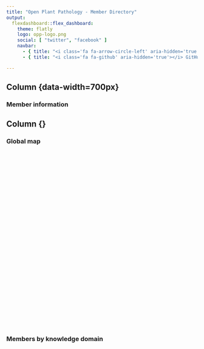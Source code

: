 ```yaml
---
title: "Open Plant Pathology - Member Directory"
output:
  flexdashboard::flex_dashboard:
    theme: flatly
    logo: opp-logo.png
    social: [ "twitter", "facebook" ]
    navbar:
      - { title: "<i class='fa fa-arrow-circle-left' aria-hidden='true'></i> Hompeage", href: "https://www.openplantpathology.org/", align: right }
      - { title: "<i class='fa fa-github' aria-hidden='true'></i> GitHub", href: "https://github.com/openplantpathology/OpenPlantPathology/tree/master/public/directory", align: right }

---
```


<link rel="stylesheet" href="fontawesome.min.css">







 
Column {data-width=700px}
----------------------------------

### <i class="fa fa-table" aria-hidden="true"></i> Member information

<div class="knitr-options" data-fig-width="576" data-fig-height="460"></div>
<!--html_preserve--><div id="htmlwidget-6c254425ea1d591c378a" style="width:100%;height:auto;" class="datatables html-widget"></div>
<script type="application/json" data-for="htmlwidget-6c254425ea1d591c378a">{"x":{"filter":"none","fillContainer":true,"data":[["Adam H Sparks","Alejandro  Rojas","Andrew D Armitage","Brian J Knaus","Charlotte F Nellist","Daniel W Heck","Emerson M Del Ponte","Felipe  Dalla Lana","Francis J Ferrandino","Franklin J Machado","Frédéric  Fabre","Jason E Stajich","Jhonatan P Barro","João P Ascari","Lucky K Mehra","Melen  Leclerc","Michelle T Hulin","Mladen  Cucak","Neil  McRoberts","Nik J Cunniffe","Niklaus J Grünwald","Olga  Kozhar","Paul D Esker","Paul  Melloy","Richard J Harrison","Robin N Thompson","Shankar K Shakya","Sydney E Everhart","Thomas M Adams","Xiangming  Xu","Zachary S Foster","Zhian N Kamvar","Rhaphael A Silva","Juan P Edwards","Rene HJ Heim","Jake T Hartnell","Kelsey F Andersen","Nichole EB Hammond","Niloofar  Vaghefi","Dan J Anco","Christophe  Gigot","Kaique S Alves","Kuldeep Singh Jadon","Vincent  Philion","Rodrigo  Onofre","Breanne M Kisselstein","David M. Hebert","Ian M Small","Benjamin  Richard","Benjamin M Watkinson-Powell"],["Leadership","Member","Member","Member","Member","Member","Leadership","Member","Member","Member","Member","Member","Member","Member","Member","Member","Member","Member","Leadership","Leadership","Leadership","Member","Leadership","Member","Member","Member","Member","Leadership","Member","Member","Member","Member","Member","Member","Member","Member","Member","Member","Member","Member","Member","Member","Member","Member","Member","Member","Member","Member","Member","Member"],["Epidemiology, Modeling","Microbial Ecology, Population Biology","Genomics, Population Biology","Genomics, Population Biology","Genomics","Plant Pathology, Epidemiology","Epidemiology, Modeling","Epidemiology, Modeling","Epidemiology, Modeling","Epidemiology, Modeling","Epidemiology, Modeling","Genomics, Population Biology","Epidemiology, Modeling","Epidemiology","Epidemiology, Programming","Epidemiology, Modeling","Genomics, Population Biology","Plant Pathology, Epidemiology","Epidemiology, Modeling","Modeling, Programming","Population Biology, Genomics","Population Biology, Fungal Biology","Epidemiology, Modeling","Epidemiology, Modeling","Genomics, Population Biology","Modeling, Programming","Population Biology, Programming","Epidemiology, Population Biology","Genomics, Population Biology","Epidemiology, Microbial Ecology","Microbial Ecology, Programming","Population Biology, Programming","Population Biology","Epidemiology, Programming","Remote Sensing, Programming","Programming, Embedded Systems","Epidemiology, Programming","Plant Pathology, Epidemiology","Population Biology, Plant Pathology","Epidemiology, Plant Pathology","Epidemiology, Plant Pathology","Epidemiology, Modeling","Plant Pathology, Modeling","Plant Pathology, Epidemiology","Plant Pathology, Epidemiology","Epidemiology, Genomics","Plant Pathology, Modeling","Epidemiology, Plant Pathology","Epidemiology, Modeling","Modeling, Epidemiology"],["University of Southern Queensland","Duke University","NIAB East Malling Research","USDA ARS","NIAB EMR","Universidade Federal de Viçosa","Universidade Federal de Viçosa","Ohio State University","The Connecticut Agricultural Research Station","Universidade Federal de Viçosa","INRA","University of California-Riverside","Universidade Federal de Viçosa","Universidade Federal de Viçosa","Kansas State University","Inra","NIAB East Malling Research","Teagasc/Maynooth University","University of California, Davis","University of Cambridge","USDA ARS","Washington State University","Penn State University","Queensland Department of Primary Industries","NIAB EMR","University of Oxford","Oregon State University","University of Nebraska","NIAB EMR","NIAB East Malling Research","Oregon State University","University of Nebraska","Universidade Federal de Viçosa","National Institute of Agricultural Technology","Macquarie U/Hamburg U","Common Garden","University of Florida","Department of Primary Industries and Regional Development, Western Australia","University of Southern Queensland","Clemson University","INRA","Universidade Federal de Viçosa","ICAR- Central Arid Zone Research Institute","IRDA","University of Florida","Cornell University and USDA","Plant Health Awarness, Inc.","University of Florida","University of Hertfordshire","University of Cambridge"],["Australia","USA","UK","USA","UK","Brazil","Brazil","USA","USA","Brazil","France","USA","Brazil","Brazil","USA","France","UK","IE","USA","UK","USA","USA","USA","Australia","UK","UK","USA","USA","UK","UK","USA","USA","Brazil","Argentina","Australia/Germany","USA","USA","Australia","Australia","USA","France","Brazil","India","Canada","USA","USA","USA","USA","UK","UK"]],"container":"<table class=\"cell-border stripe fill-container\">\n  <thead>\n    <tr>\n      <th>Name<\/th>\n      <th>Role<\/th>\n      <th>Domain(s)<\/th>\n      <th>Institution<\/th>\n      <th>Country<\/th>\n    <\/tr>\n  <\/thead>\n<\/table>","options":{"order":[[0,"asc"]],"autoWidth":true,"columnDefs":[{"width":"120px","targets":0}],"scroller":true,"pageLength":50,"fontSize":12,"lengthMenu":[50,100,200],"orderClasses":false,"rowCallback":"function(row, data) {\nvar value=data[0]; $(this.api().cell(row, 0).node()).css({'font-size':'90%'});\nvar value=data[1]; $(this.api().cell(row, 1).node()).css({'font-size':'90%'});\nvar value=data[2]; $(this.api().cell(row, 2).node()).css({'font-size':'90%'});\nvar value=data[3]; $(this.api().cell(row, 3).node()).css({'font-size':'90%'});\nvar value=data[4]; $(this.api().cell(row, 4).node()).css({'font-size':'90%'});\n}"}},"evals":["options.rowCallback"],"jsHooks":[]}</script><!--/html_preserve-->



Column {}
----------------------------------

###  <i class="fa fa-map" aria-hidden="true"></i> Global map


<div class="knitr-options" data-fig-width="576" data-fig-height="460"></div>
<!--html_preserve--><div id="htmlwidget-0c75f616c8c39c7634d4" style="width:576px;height:460.8px;" class="leaflet html-widget"></div>
<script type="application/json" data-for="htmlwidget-0c75f616c8c39c7634d4">{"x":{"options":{"crs":{"crsClass":"L.CRS.EPSG3857","code":null,"proj4def":null,"projectedBounds":null,"options":{}}},"setView":[[5,0],1,[]],"calls":[{"method":"addTiles","args":["https://mts1.google.com/vt/lyrs=r&hl=en&src=app&x={x}&y={y}&z={z}&s=G",null,null,{"minZoom":0,"maxZoom":18,"tileSize":256,"subdomains":"abc","errorTileUrl":"","tms":false,"noWrap":false,"zoomOffset":0,"zoomReverse":false,"opacity":1,"zIndex":1,"detectRetina":false,"attribution":"Google"}]},{"method":"addAwesomeMarkers","args":[[-27.6043593,36.0014258,51.2878417,44.5665247,51.2878417,-20.7608854,-20.7608854,40.775025,41.3307937,-20.7608854,44.7876792,33.975932,-20.7608854,-20.7608854,39.1974437,48.1179165,51.2878417,52.8559475,38.5382322,52.2042666,44.5665247,46.7319225,40.7982133,-27.4115953,51.2878417,51.7548164,44.5637806,40.8201966,51.2878417,51.2878417,44.5637806,40.8201966,-20.7608854,-32.6978556,53.5665641,37.9109665,29.6436325,-31.9884032,-27.6043593,33.3642238,48.8608902,-20.7608854,26.2626193,45.5526125,27.7611194,42.8761757,39.7392358,29.6436325,51.7617561,52.2042666],[151.9303905,-78.9382286,0.438332,-123.2890141,0.438332,-42.8692906,-42.8692906,-81.923104,-72.9187917,-42.8692906,-0.5770191,-117.3567323,-42.8692906,-42.8692906,-96.5847249,-1.6412857,0.438332,-6.9120653,-121.7617125,0.1149085,-123.2890141,-117.1542121,-77.8599084,153.0943334,0.438332,-1.2543668,-123.2794443,-96.7004763,0.438332,0.438332,-123.2794443,-96.7004763,-42.8692906,-62.1057979,9.9846195,-122.2756054,-82.3549302,115.8845755,151.9303905,-81.3293729,2.3061701,-42.8692906,72.9971616,-73.3506779,-82.2276657,-77.0081755,-104.990251,-82.3549302,-0.2467997,0.1149085],{"icon":"user-o","markerColor":["green","blue","blue","blue","blue","blue","green","blue","blue","blue","blue","blue","blue","blue","blue","blue","blue","blue","green","green","green","blue","green","blue","blue","blue","blue","green","blue","blue","blue","blue","blue","blue","blue","blue","blue","blue","blue","blue","blue","blue","blue","blue","blue","blue","blue","blue","blue","blue"],"iconColor":"black","spin":false,"squareMarker":true,"iconRotate":0,"font":"monospace","prefix":"fa"},null,null,{"interactive":true,"draggable":false,"keyboard":true,"title":"","alt":"","zIndexOffset":0,"opacity":1,"riseOnHover":false,"riseOffset":250},["<b> Adam H Sparks <\/b><br> University of Southern Queensland <br> Toowoomba , Australia <br> Domain(s): Epidemiology, Modeling <br>","<b> Alejandro  Rojas <\/b><br> Duke University <br> Durham , USA <br> Domain(s): Microbial Ecology, Population Biology <br>","<b> Andrew D Armitage <\/b><br> NIAB East Malling Research <br> East Malling , UK <br> Domain(s): Genomics, Population Biology <br>","<b> Brian J Knaus <\/b><br> USDA ARS <br> Corvallis , USA <br> Domain(s): Genomics, Population Biology <br>","<b> Charlotte F Nellist <\/b><br> NIAB EMR <br> East Malling , UK <br> Domain(s): Genomics <br>","<b> Daniel W Heck <\/b><br> Universidade Federal de Viçosa <br> Viçosa , Brazil <br> Domain(s): Plant Pathology, Epidemiology <br>","<b> Emerson M Del Ponte <\/b><br> Universidade Federal de Viçosa <br> Viçosa , Brazil <br> Domain(s): Epidemiology, Modeling <br>","<b> Felipe  Dalla Lana <\/b><br> Ohio State University <br> Wooster , USA <br> Domain(s): Epidemiology, Modeling <br>","<b> Francis J Ferrandino <\/b><br> The Connecticut Agricultural Research Station <br> New Haven , USA <br> Domain(s): Epidemiology, Modeling <br>","<b> Franklin J Machado <\/b><br> Universidade Federal de Viçosa <br> Viçosa , Brazil <br> Domain(s): Epidemiology, Modeling <br>","<b> Frédéric  Fabre <\/b><br> INRA <br> Bordeaux , France <br> Domain(s): Epidemiology, Modeling <br>","<b> Jason E Stajich <\/b><br> University of California-Riverside <br> Riverside , USA <br> Domain(s): Genomics, Population Biology <br>","<b> Jhonatan P Barro <\/b><br> Universidade Federal de Viçosa <br> Viçosa , Brazil <br> Domain(s): Epidemiology, Modeling <br>","<b> João P Ascari <\/b><br> Universidade Federal de Viçosa <br> Viçosa , Brazil <br> Domain(s): Epidemiology <br>","<b> Lucky K Mehra <\/b><br> Kansas State University <br> Manhattan , USA <br> Domain(s): Epidemiology, Programming <br>","<b> Melen  Leclerc <\/b><br> Inra <br> Rennes , France <br> Domain(s): Epidemiology, Modeling <br>","<b> Michelle T Hulin <\/b><br> NIAB East Malling Research <br> East Malling , UK <br> Domain(s): Genomics, Population Biology <br>","<b> Mladen  Cucak <\/b><br> Teagasc/Maynooth University <br> Oak Park , IE <br> Domain(s): Plant Pathology, Epidemiology <br>","<b> Neil  McRoberts <\/b><br> University of California, Davis <br> Davis , USA <br> Domain(s): Epidemiology, Modeling <br>","<b> Nik J Cunniffe <\/b><br> University of Cambridge <br> Cambridge , UK <br> Domain(s): Modeling, Programming <br>","<b> Niklaus J Grünwald <\/b><br> USDA ARS <br> Corvallis , USA <br> Domain(s): Population Biology, Genomics <br>","<b> Olga  Kozhar <\/b><br> Washington State University <br> Pullman , USA <br> Domain(s): Population Biology, Fungal Biology <br>","<b> Paul D Esker <\/b><br> Penn State University <br> University Park , USA <br> Domain(s): Epidemiology, Modeling <br>","<b> Paul  Melloy <\/b><br> Queensland Department of Primary Industries <br> Brisbane , Australia <br> Domain(s): Epidemiology, Modeling <br>","<b> Richard J Harrison <\/b><br> NIAB EMR <br> East Malling , UK <br> Domain(s): Genomics, Population Biology <br>","<b> Robin N Thompson <\/b><br> University of Oxford <br> Oxford , UK <br> Domain(s): Modeling, Programming <br>","<b> Shankar K Shakya <\/b><br> Oregon State University <br> Corvallis , USA <br> Domain(s): Population Biology, Programming <br>","<b> Sydney E Everhart <\/b><br> University of Nebraska <br> Lincoln , USA <br> Domain(s): Epidemiology, Population Biology <br>","<b> Thomas M Adams <\/b><br> NIAB EMR <br> East Malling , UK <br> Domain(s): Genomics, Population Biology <br>","<b> Xiangming  Xu <\/b><br> NIAB East Malling Research <br> East Malling , UK <br> Domain(s): Epidemiology, Microbial Ecology <br>","<b> Zachary S Foster <\/b><br> Oregon State University <br> Corvallis , USA <br> Domain(s): Microbial Ecology, Programming <br>","<b> Zhian N Kamvar <\/b><br> University of Nebraska <br> Lincoln , USA <br> Domain(s): Population Biology, Programming <br>","<b> Rhaphael A Silva <\/b><br> Universidade Federal de Viçosa <br> Viçosa , Brazil <br> Domain(s): Population Biology <br>","<b> Juan P Edwards <\/b><br> National Institute of Agricultural Technology <br> Marcos Juárez , Argentina <br> Domain(s): Epidemiology, Programming <br>","<b> Rene HJ Heim <\/b><br> Macquarie U/Hamburg U <br> Sydney/Hamburg , Australia/Germany <br> Domain(s): Remote Sensing, Programming <br>","<b> Jake T Hartnell <\/b><br> Common Garden <br> Berkeley , USA <br> Domain(s): Programming, Embedded Systems <br>","<b> Kelsey F Andersen <\/b><br> University of Florida <br> Gainesville , USA <br> Domain(s): Epidemiology, Programming <br>","<b> Nichole EB Hammond <\/b><br> Department of Primary Industries and Regional Development, Western Australia <br> Perth , Australia <br> Domain(s): Plant Pathology, Epidemiology <br>","<b> Niloofar  Vaghefi <\/b><br> University of Southern Queensland <br> Toowoomba , Australia <br> Domain(s): Population Biology, Plant Pathology <br>","<b> Dan J Anco <\/b><br> Clemson University <br> Blackville , USA <br> Domain(s): Epidemiology, Plant Pathology <br>","<b> Christophe  Gigot <\/b><br> INRA <br> Paris , France <br> Domain(s): Epidemiology, Plant Pathology <br>","<b> Kaique S Alves <\/b><br> Universidade Federal de Viçosa <br> Viçosa , Brazil <br> Domain(s): Epidemiology, Modeling <br>","<b> Kuldeep Singh Jadon <\/b><br> ICAR- Central Arid Zone Research Institute <br> Jodhpur , India <br> Domain(s): Plant Pathology, Modeling <br>","<b> Vincent  Philion <\/b><br> IRDA <br> Saint-Buno-de-Montarville , Canada <br> Domain(s): Plant Pathology, Epidemiology <br>","<b> Rodrigo  Onofre <\/b><br> University of Florida <br> Wimauma , USA <br> Domain(s): Plant Pathology, Epidemiology <br>","<b> Breanne M Kisselstein <\/b><br> Cornell University and USDA <br> Geneva , USA <br> Domain(s): Epidemiology, Genomics <br>","<b> David M. Hebert <\/b><br> Plant Health Awarness, Inc. <br> Denver , USA <br> Domain(s): Plant Pathology, Modeling <br>","<b> Ian M Small <\/b><br> University of Florida <br> Quincy , USA <br> Domain(s): Epidemiology, Plant Pathology <br>","<b> Benjamin  Richard <\/b><br> University of Hertfordshire <br> Hatfield , UK <br> Domain(s): Epidemiology, Modeling <br>","<b> Benjamin M Watkinson-Powell <\/b><br> University of Cambridge <br> Cambridge , UK <br> Domain(s): Modeling, Epidemiology <br>"],null,{"showCoverageOnHover":true,"zoomToBoundsOnClick":true,"spiderfyOnMaxZoom":true,"removeOutsideVisibleBounds":true,"spiderLegPolylineOptions":{"weight":1.5,"color":"#222","opacity":0.5},"freezeAtZoom":false},null,["Adam H Sparks - click for details","Alejandro  Rojas - click for details","Andrew D Armitage - click for details","Brian J Knaus - click for details","Charlotte F Nellist - click for details","Daniel W Heck - click for details","Emerson M Del Ponte - click for details","Felipe  Dalla Lana - click for details","Francis J Ferrandino - click for details","Franklin J Machado - click for details","Frédéric  Fabre - click for details","Jason E Stajich - click for details","Jhonatan P Barro - click for details","João P Ascari - click for details","Lucky K Mehra - click for details","Melen  Leclerc - click for details","Michelle T Hulin - click for details","Mladen  Cucak - click for details","Neil  McRoberts - click for details","Nik J Cunniffe - click for details","Niklaus J Grünwald - click for details","Olga  Kozhar - click for details","Paul D Esker - click for details","Paul  Melloy - click for details","Richard J Harrison - click for details","Robin N Thompson - click for details","Shankar K Shakya - click for details","Sydney E Everhart - click for details","Thomas M Adams - click for details","Xiangming  Xu - click for details","Zachary S Foster - click for details","Zhian N Kamvar - click for details","Rhaphael A Silva - click for details","Juan P Edwards - click for details","Rene HJ Heim - click for details","Jake T Hartnell - click for details","Kelsey F Andersen - click for details","Nichole EB Hammond - click for details","Niloofar  Vaghefi - click for details","Dan J Anco - click for details","Christophe  Gigot - click for details","Kaique S Alves - click for details","Kuldeep Singh Jadon - click for details","Vincent  Philion - click for details","Rodrigo  Onofre - click for details","Breanne M Kisselstein - click for details","David M. Hebert - click for details","Ian M Small - click for details","Benjamin  Richard - click for details","Benjamin M Watkinson-Powell - click for details"],{"interactive":false,"permanent":false,"direction":"auto","opacity":1,"offset":[0,0],"textsize":"10px","textOnly":false,"className":"","sticky":true},null]},{"method":"addLegend","args":[{"colors":["#339933","#4682B4"],"labels":["Leadership","Member"],"na_color":null,"na_label":"NA","opacity":1,"position":"bottomleft","type":"factor","title":"Role","extra":null,"layerId":null,"className":"info legend","group":null}]},{"method":"addEasyButton","args":[{"icon":"fa-globe","title":"Back to initial view","onClick":"function(btn, map){ map.setZoom(1); }","position":"topleft"}]}],"limits":{"lat":[-32.6978556,53.5665641],"lng":[-123.2890141,153.0943334]}},"evals":["calls.3.args.0.onClick"],"jsHooks":[]}</script><!--/html_preserve-->


### <i class="fa fa-bar-chart" aria-hidden="true"></i> Members by knowledge domain


<div class="knitr-options" data-fig-width="576" data-fig-height="460"></div>
<!--html_preserve--><div id="7cb12e5dae62" style="width:576px;height:460.8px;" class="plotly html-widget"></div>
<script type="application/json" data-for="7cb12e5dae62">{"x":{"data":[{"orientation":"v","width":0.9,"base":0,"x":[1],"y":[1],"text":"~value: Embedded Systems<br />~value: Embedded Systems","type":"bar","marker":{"autocolorscale":false,"color":"rgba(248,118,109,1)","line":{"width":1.88976377952756,"color":"transparent"}},"name":"Embedded Systems","legendgroup":"Embedded Systems","showlegend":true,"xaxis":"x","yaxis":"y","hoverinfo":"text","frame":null},{"orientation":"v","width":0.9,"base":0,"x":[2],"y":[29],"text":"~value: Epidemiology<br />~value: Epidemiology","type":"bar","marker":{"autocolorscale":false,"color":"rgba(216,144,0,1)","line":{"width":1.88976377952756,"color":"transparent"}},"name":"Epidemiology","legendgroup":"Epidemiology","showlegend":true,"xaxis":"x","yaxis":"y","hoverinfo":"text","frame":null},{"orientation":"v","width":0.9,"base":0,"x":[3],"y":[1],"text":"~value: Fungal Biology<br />~value: Fungal Biology","type":"bar","marker":{"autocolorscale":false,"color":"rgba(163,165,0,1)","line":{"width":1.88976377952756,"color":"transparent"}},"name":"Fungal Biology","legendgroup":"Fungal Biology","showlegend":true,"xaxis":"x","yaxis":"y","hoverinfo":"text","frame":null},{"orientation":"v","width":0.9,"base":0,"x":[4],"y":[9],"text":"~value: Genomics<br />~value: Genomics","type":"bar","marker":{"autocolorscale":false,"color":"rgba(57,182,0,1)","line":{"width":1.88976377952756,"color":"transparent"}},"name":"Genomics","legendgroup":"Genomics","showlegend":true,"xaxis":"x","yaxis":"y","hoverinfo":"text","frame":null},{"orientation":"v","width":0.9,"base":0,"x":[5],"y":[3],"text":"~value: Microbial Ecology<br />~value: Microbial Ecology","type":"bar","marker":{"autocolorscale":false,"color":"rgba(0,191,125,1)","line":{"width":1.88976377952756,"color":"transparent"}},"name":"Microbial Ecology","legendgroup":"Microbial Ecology","showlegend":true,"xaxis":"x","yaxis":"y","hoverinfo":"text","frame":null},{"orientation":"v","width":0.9,"base":0,"x":[6],"y":[18],"text":"~value: Modeling<br />~value: Modeling","type":"bar","marker":{"autocolorscale":false,"color":"rgba(0,191,196,1)","line":{"width":1.88976377952756,"color":"transparent"}},"name":"Modeling","legendgroup":"Modeling","showlegend":true,"xaxis":"x","yaxis":"y","hoverinfo":"text","frame":null},{"orientation":"v","width":0.9,"base":0,"x":[7],"y":[11],"text":"~value: Plant Pathology<br />~value: Plant Pathology","type":"bar","marker":{"autocolorscale":false,"color":"rgba(0,176,246,1)","line":{"width":1.88976377952756,"color":"transparent"}},"name":"Plant Pathology","legendgroup":"Plant Pathology","showlegend":true,"xaxis":"x","yaxis":"y","hoverinfo":"text","frame":null},{"orientation":"v","width":0.899999999999999,"base":0,"x":[8],"y":[14],"text":"~value: Population Biology<br />~value: Population Biology","type":"bar","marker":{"autocolorscale":false,"color":"rgba(149,144,255,1)","line":{"width":1.88976377952756,"color":"transparent"}},"name":"Population Biology","legendgroup":"Population Biology","showlegend":true,"xaxis":"x","yaxis":"y","hoverinfo":"text","frame":null},{"orientation":"v","width":0.899999999999999,"base":0,"x":[9],"y":[10],"text":"~value: Programming<br />~value: Programming","type":"bar","marker":{"autocolorscale":false,"color":"rgba(231,107,243,1)","line":{"width":1.88976377952756,"color":"transparent"}},"name":"Programming","legendgroup":"Programming","showlegend":true,"xaxis":"x","yaxis":"y","hoverinfo":"text","frame":null},{"orientation":"v","width":0.899999999999999,"base":0,"x":[10],"y":[1],"text":"~value: Remote Sensing<br />~value: Remote Sensing","type":"bar","marker":{"autocolorscale":false,"color":"rgba(255,98,188,1)","line":{"width":1.88976377952756,"color":"transparent"}},"name":"Remote Sensing","legendgroup":"Remote Sensing","showlegend":true,"xaxis":"x","yaxis":"y","hoverinfo":"text","frame":null}],"layout":{"margin":{"t":42.6666666666667,"r":7.30593607305936,"b":12.7853881278539,"l":37.2602739726027},"font":{"color":"rgba(0,0,0,1)","family":"","size":14.6118721461187},"title":"Members acting in up to two domains","titlefont":{"color":"rgba(0,0,0,1)","family":"","size":17.5342465753425},"xaxis":{"domain":[0,1],"type":"linear","autorange":false,"range":[0.4,10.6],"tickmode":"array","ticktext":["Embedded Systems","Epidemiology","Fungal Biology","Genomics","Microbial Ecology","Modeling","Plant Pathology","Population Biology","Programming","Remote Sensing"],"tickvals":[1,2,3,4,5,6,7,8,9,10],"categoryorder":"array","categoryarray":["Embedded Systems","Epidemiology","Fungal Biology","Genomics","Microbial Ecology","Modeling","Plant Pathology","Population Biology","Programming","Remote Sensing"],"nticks":null,"ticks":"","tickcolor":null,"ticklen":3.65296803652968,"tickwidth":0,"showticklabels":false,"tickfont":{"color":null,"family":null,"size":0},"tickangle":-0,"showline":false,"linecolor":null,"linewidth":0,"showgrid":true,"gridcolor":null,"gridwidth":0,"zeroline":false,"anchor":"y","title":"","titlefont":{"color":"rgba(0,0,0,1)","family":"","size":14.6118721461187},"hoverformat":".2f"},"yaxis":{"domain":[0,1],"type":"linear","autorange":false,"range":[-1.45,30.45],"tickmode":"array","ticktext":["0","10","20","30"],"tickvals":[0,10,20,30],"categoryorder":"array","categoryarray":["0","10","20","30"],"nticks":null,"ticks":"","tickcolor":null,"ticklen":3.65296803652968,"tickwidth":0,"showticklabels":true,"tickfont":{"color":"rgba(77,77,77,1)","family":"","size":11.689497716895},"tickangle":-0,"showline":false,"linecolor":null,"linewidth":0,"showgrid":true,"gridcolor":null,"gridwidth":0,"zeroline":false,"anchor":"x","title":"Number of Members","titlefont":{"color":"rgba(0,0,0,1)","family":"","size":14.6118721461187},"hoverformat":".2f"},"shapes":[{"type":"rect","fillcolor":null,"line":{"color":null,"width":0,"linetype":[]},"yref":"paper","xref":"paper","x0":0,"x1":1,"y0":0,"y1":1}],"showlegend":true,"legend":{"bgcolor":null,"bordercolor":null,"borderwidth":0,"font":{"color":"rgba(0,0,0,1)","family":"","size":11.689497716895},"y":0.909776902887139},"annotations":[{"text":"Domain","x":1.02,"y":1,"showarrow":false,"ax":0,"ay":0,"font":{"color":"rgba(0,0,0,1)","family":"","size":14.6118721461187},"xref":"paper","yref":"paper","textangle":-0,"xanchor":"left","yanchor":"bottom","legendTitle":true}],"hovermode":"closest","barmode":"relative"},"config":{"doubleClick":"reset","modeBarButtonsToAdd":[{"name":"Collaborate","icon":{"width":1000,"ascent":500,"descent":-50,"path":"M487 375c7-10 9-23 5-36l-79-259c-3-12-11-23-22-31-11-8-22-12-35-12l-263 0c-15 0-29 5-43 15-13 10-23 23-28 37-5 13-5 25-1 37 0 0 0 3 1 7 1 5 1 8 1 11 0 2 0 4-1 6 0 3-1 5-1 6 1 2 2 4 3 6 1 2 2 4 4 6 2 3 4 5 5 7 5 7 9 16 13 26 4 10 7 19 9 26 0 2 0 5 0 9-1 4-1 6 0 8 0 2 2 5 4 8 3 3 5 5 5 7 4 6 8 15 12 26 4 11 7 19 7 26 1 1 0 4 0 9-1 4-1 7 0 8 1 2 3 5 6 8 4 4 6 6 6 7 4 5 8 13 13 24 4 11 7 20 7 28 1 1 0 4 0 7-1 3-1 6-1 7 0 2 1 4 3 6 1 1 3 4 5 6 2 3 3 5 5 6 1 2 3 5 4 9 2 3 3 7 5 10 1 3 2 6 4 10 2 4 4 7 6 9 2 3 4 5 7 7 3 2 7 3 11 3 3 0 8 0 13-1l0-1c7 2 12 2 14 2l218 0c14 0 25-5 32-16 8-10 10-23 6-37l-79-259c-7-22-13-37-20-43-7-7-19-10-37-10l-248 0c-5 0-9-2-11-5-2-3-2-7 0-12 4-13 18-20 41-20l264 0c5 0 10 2 16 5 5 3 8 6 10 11l85 282c2 5 2 10 2 17 7-3 13-7 17-13z m-304 0c-1-3-1-5 0-7 1-1 3-2 6-2l174 0c2 0 4 1 7 2 2 2 4 4 5 7l6 18c0 3 0 5-1 7-1 1-3 2-6 2l-173 0c-3 0-5-1-8-2-2-2-4-4-4-7z m-24-73c-1-3-1-5 0-7 2-2 3-2 6-2l174 0c2 0 5 0 7 2 3 2 4 4 5 7l6 18c1 2 0 5-1 6-1 2-3 3-5 3l-174 0c-3 0-5-1-7-3-3-1-4-4-5-6z"},"click":"function(gd) { \n        // is this being viewed in RStudio?\n        if (location.search == '?viewer_pane=1') {\n          alert('To learn about plotly for collaboration, visit:\\n https://cpsievert.github.io/plotly_book/plot-ly-for-collaboration.html');\n        } else {\n          window.open('https://cpsievert.github.io/plotly_book/plot-ly-for-collaboration.html', '_blank');\n        }\n      }"}],"cloud":false},"source":"A","attrs":{"7cb1d3451a":{"x":{},"fill":{},"type":"bar"}},"cur_data":"7cb1d3451a","visdat":{"7cb1d3451a":["function (y) ","x"]},"highlight":{"on":"plotly_click","persistent":false,"dynamic":false,"selectize":false,"opacityDim":0.2,"selected":{"opacity":1}},"base_url":"https://plot.ly"},"evals":["config.modeBarButtonsToAdd.0.click"],"jsHooks":{"render":[{"code":"function(el, x) { var ctConfig = crosstalk.var('plotlyCrosstalkOpts').set({\"on\":\"plotly_click\",\"persistent\":false,\"dynamic\":false,\"selectize\":false,\"opacityDim\":0.2,\"selected\":{\"opacity\":1}}); }","data":null}]}}</script><!--/html_preserve-->

